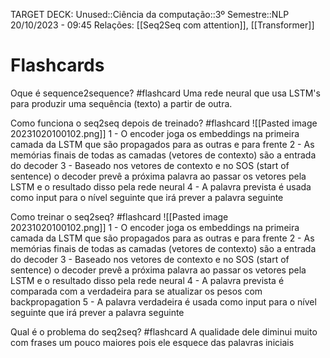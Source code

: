 TARGET DECK: Unused::Ciência da computação::3º Semestre::NLP
20/10/2023 - 09:45
Relações: [[Seq2Seq com attention]], [[Transformer]]
# Flashcards

Oque é sequence2sequence? #flashcard 
Uma rede neural que usa LSTM's para produzir uma sequência (texto) a partir de outra.
<!--ID: 1697806029844-->

Como funciona o seq2seq depois de treinado? #flashcard 
![[Pasted image 20231020100102.png]]
1 - O encoder joga os embeddings na primeira camada da LSTM que são propagados para as outras e para frente
2 - As memórias finais de todas as camadas (vetores de contexto) são a entrada do decoder
3 - Baseado nos vetores de contexto e no SOS (start of sentence) o decoder prevê a próxima palavra ao passar os vetores pela LSTM e o resultado disso pela rede neural
4 - A palavra prevista é usada como input para o nível seguinte que irá prever a palavra seguinte
<!--ID: 1697807143018-->

Como treinar o seq2seq? #flashcard 
![[Pasted image 20231020100102.png]]
1 - O encoder joga os embeddings na primeira camada da LSTM que são propagados para as outras e para frente
2 - As memórias finais de todas as camadas (vetores de contexto) são a entrada do decoder
3 - Baseado nos vetores de contexto e no SOS (start of sentence) o decoder prevê a próxima palavra ao passar os vetores pela LSTM e o resultado disso pela rede neural
4 - A palavra prevista é comparada com a verdadeira para se atualizar os pesos com backpropagation
5 - A palavra verdadeira é usada como input para o nível seguinte que irá prever a palavra seguinte
<!--ID: 1697807268043-->

Qual é o problema do seq2seq? #flashcard 
A qualidade dele diminui muito com frases um pouco maiores pois ele esquece das palavras iniciais
<!--ID: 1699621166821-->
